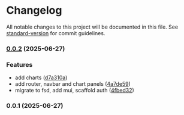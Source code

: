 # Changelog

All notable changes to this project will be documented in this file. See [standard-version](https://github.com/conventional-changelog/standard-version) for commit guidelines.

### [0.0.2](https://github.com/g-golikov/golikov_test/compare/v0.0.1...v0.0.2) (2025-06-27)


### Features

* add charts ([d7a310a](https://github.com/g-golikov/golikov_test/commit/d7a310a0e709deac13b4680b4871c31a4366aa15))
* add router, navbar and chart panels ([4a7de59](https://github.com/g-golikov/golikov_test/commit/4a7de59597ee3287e636313f952474e46ea5f59e))
* migrate to fsd, add mui, scaffold auth ([4fbed32](https://github.com/g-golikov/golikov_test/commit/4fbed32d63a7404703974f037ffe1d2a9df1ab23))

### 0.0.1 (2025-06-27)

